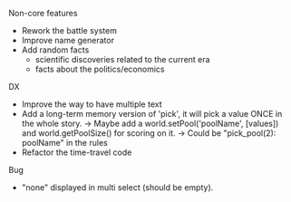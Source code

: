 Non-core features
- Rework the battle system
- Improve name generator
- Add random facts
	- scientific discoveries related to the current era
	- facts about the politics/economics

DX
- Improve the way to have multiple text
- Add a long-term memory version of 'pick', it will pick a value ONCE in the whole story.
    -> Maybe add a world.setPool('poolName', [values]) and world.getPoolSize() for scoring on it.
    -> Could be "pick_pool(2): poolName" in the rules
- Refactor the time-travel code

Bug
- "none" displayed in multi select (should be empty).